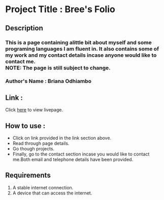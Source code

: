 # Project Title : Bree's Folio

## Description

### This is a page containing alittle bit about myself and some programing languages I am fluent in. It also contains some of my work  and my contact details incase anyone would like to contact me.<br><strong>NOTE:</strong> The page is still subject to change.


### Author's Name : Briana Odhiambo

## Link : 
Click <a href="https://754bree.github.io/Personal-portfolio-page-redone-/"> here</a> to view livepage.

## How to use :
- Click on link provided in the link section above.<br>
- Read through page details.
- Go though projects.
- Finally, go to the contact section incase you would like to contact me.Both email and telephone details have been provided.

## Requirements
1. A stable internet connection.
2. A device that can access the internet.

#